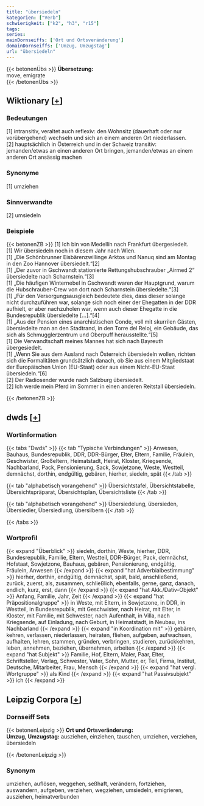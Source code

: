 ```yaml
---
title: "übersiedeln"
kategorien: ["Verb"]
schwierigkeit: ["k2", "h3", "r15"]
tags:
series:
mainDornseiffs: ['Ort und Ortsveränderung']
domainDornseiffs: ['Umzug, Umzugstag']
url: "übersiedeln"
---
```


{{< betonenÜbs >}}
**Übersetzung:**  
move, emigrate  
{{< /betonenÜbs >}}

## Wiktionary [[+](https://de.wiktionary.org/wiki/übersiedeln)]

### Bedeutungen
[1] intransitiv, veraltet auch reflexiv: den Wohnsitz (dauerhaft oder nur vorübergehend) wechseln und sich an einem anderen Ort niederlassen.  
[2] hauptsächlich in Österreich und in der Schweiz transitiv:  jemanden/etwas an einen anderen Ort bringen, jemanden/etwas an einem anderen Ort ansässig machen  

### Synonyme
[1] umziehen  

### Sinnverwandte
[2] umsiedeln  

### Beispiele
{{< betonenZB >}}
[1] Ich bin von Medellín nach Frankfurt übergesiedelt.  
[1] Wir übersiedeln noch in diesem Jahr nach Wien.  
[1] „Die Schönbrunner Eisbärenzwillinge Arktos und Nanuq sind am Montag in den Zoo Hannover übersiedelt.“[2]  
[1] „Der zuvor in Gschwandt stationierte Rettungshubschrauber „Airmed 2“ übersiedelte nach Scharnstein.“[3]  
[1] „Die häufigen Winternebel in Gschwandt waren der Hauptgrund, warum die Hubschrauber-Crew von dort nach Scharnstein übersiedelte.“[3]  
[1] „Für den Versorgungsausgleich bedeutete dies, dass dieser solange nicht durchzuführen war, solange sich noch einer der Ehegatten in der DDR aufhielt, er aber nachzuholen war, wenn auch dieser Ehegatte in die Bundesrepublik übersiedelte […].“[4]  
[1] „Aus der Pension eines anarchistischen Conde, voll mit skurrilen Gästen, übersiedelte man an den Stadtrand, in den Torre del Reloj, ein Gebäude, das sich als Schmugglerzentrum und Oberpuff herausstellte.“[5]  
[1] Die Verwandtschaft meines Mannes hat sich nach Bayreuth übergesiedelt.  
[1] „Wenn Sie aus dem Ausland nach Österreich übersiedeln wollen, richten sich die Formalitäten grundsätzlich danach, ob Sie aus einem Mitgliedstaat der Europäischen Union (EU-Staat) oder aus einem Nicht-EU-Staat übersiedeln.“[6]  
[2] Der Radiosender wurde nach Salzburg übersiedelt.  
[2] Ich werde mein Pferd im Sommer in einen anderen Reitstall übersiedeln.  

{{< /betonenZB >}}


## dwds [[+](https://www.dwds.de/wb/übersiedeln)]

### Wortinformation
{{< tabs "Dwds" >}}
{{< tab "Typische Verbindungen" >}}
Anwesen, Bauhaus, Bundesrepublik, DDR, DDR-Bürger, Elter, Eltern, Familie, Fräulein, Geschwister, Großeltern, Heimatstadt, Heirat, Kloster, Kriegsende, Nachbarland, Pack, Pensionierung, Sack, Sowjetzone, Weste, Westteil, demnächst, dorthin, endgültig, gebären, hierher, siedeln, spät
{{< /tab >}}

{{< tab "alphabetisch vorangehend" >}}
Übersichtstafel, Übersichtstabelle, Übersichtspräparat, Übersichtsplan, Übersichtsliste
{{< /tab >}}

{{< tab "alphabetisch vorangehend" >}}
Übersiedelung, übersieden, Übersiedler, Übersiedlung, übersilbern
{{< /tab >}}

{{< /tabs >}}

### Wortprofil
{{< expand "Überblick" >}} siedeln, dorthin, Weste, hierher, DDR, Bundesrepublik, Familie, Eltern, Westteil, DDR-Bürger, Pack, demnächst, Hofstaat, Sowjetzone, Bauhaus, gebären, Pensionierung, endgültig, Fräulein, Anwesen {{< /expand >}}
{{< expand "hat Adverbialbestimmung" >}} hierher, dorthin, endgültig, demnächst, spät, bald, anschließend, zurück, zuerst, als, zusammen, schließlich, ebenfalls, gerne, ganz, danach, endlich, kurz, erst, dann {{< /expand >}}
{{< expand "hat Akk./Dativ-Objekt" >}} Anfang, Familie, Jahr, Zeit {{< /expand >}}
{{< expand "hat Präpositionalgruppe" >}} in Weste, mit Eltern, in Sowjetzone, in DDR, in Westteil, in Bundesrepublik, mit Geschwister, nach Heirat, mit Elter, in Kloster, mit Familie, mit Schwester, nach Aufenthalt, in Villa, nach Kriegsende, auf Einladung, nach Geburt, in Heimatstadt, in Neubau, ins Nachbarland {{< /expand >}}
{{< expand "in Koordination mit" >}} gebären, kehren, verlassen, niederlassen, heiraten, fliehen, aufgeben, aufwachsen, aufhalten, lehren, stammen, gründen, verbringen, studieren, zurückkehren, leben, annehmen, beziehen, übernehmen, arbeiten {{< /expand >}}
{{< expand "hat Subjekt" >}} Familie, Hof, Eltern, Maler, Paar, Elter, Schriftsteller, Verlag, Schwester, Vater, Sohn, Mutter, er, Teil, Firma, Institut, Deutsche, Mitarbeiter, Frau, Mensch {{< /expand >}}
{{< expand "hat vergl. Wortgruppe" >}} als Kind {{< /expand >}}
{{< expand "hat Passivsubjekt" >}} ich {{< /expand >}}

## Leipzig Corpora [[+](https://corpora.uni-leipzig.de/en/res?word=übersiedeln&corpusId=deu_newscrawl-public_2018)]

### Dornseiff Sets
{{< betonenLeipzig >}}
**Ort und Ortsveränderung:**  
**Umzug, Umzugstag:** ausziehen, einziehen, tauschen, umziehen, verziehen, übersiedeln  

{{< /betonenLeipzig >}}

### Synonym
umziehen, auflösen, weggehen, seßhaft, verändern, fortziehen, auswandern, aufgeben, verziehen, wegziehen, umsiedeln, emigrieren, ausziehen, heimatverbunden

